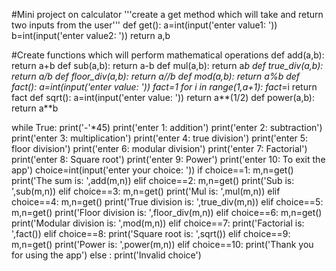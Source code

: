 #Mini project on calculator
'''create a get method which will take and return two inputs from the user'''
def get():
    a=int(input('enter value1: '))
    b=int(input('enter value2: '))
    return a,b

#Create functions which will perform mathematical operations
def add(a,b):
    return a+b
def sub(a,b):
    return a-b
def mul(a,b):
    return a*b
def true_div(a,b):
    return a/b
def floor_div(a,b):
    return a//b
def mod(a,b):
    return a%b
def fact():
    a=int(input('enter value: '))
    fact=1
    for i in range(1,a+1):
        fact*=i
    return fact
def sqrt():
    a=int(input('enter value: '))
    return a**(1/2)
def power(a,b):
    return a**b

while True:
    print('-'*45)
    print('enter 1: addition')
    print('enter 2: subtraction')
    print('enter 3: multiplication')
    print('enter 4: true division')
    print('enter 5: floor division')
    print('enter 6: modular division')
    print('enter 7: Factorial')
    print('enter 8: Square root')
    print('enter 9: Power')
    print('enter 10: To exit the app')
    choice=int(input('enter your choice: '))
    if choice==1:
        m,n=get()
        print('The sum is: ',add(m,n))
    elif choice==2:
        m,n=get()
        print('Sub is: ',sub(m,n))
    elif choice==3:
        m,n=get()
        print('Mul is: ',mul(m,n))
    elif choice==4:
        m,n=get()
        print('True division is: ',true_div(m,n))
    elif choice==5:
        m,n=get()
        print('Floor division is: ',floor_div(m,n))
    elif choice==6:
        m,n=get()
        print('Modular division is: ',mod(m,n))
    elif choice==7:
        print('Factorial is: ',fact())
    elif choice==8:
        print('Square root is: ',sqrt())
    elif choice==9:
        m,n=get()
        print('Power is: ',power(m,n))
    elif choice==10:
        print('Thank you for using the app')
    else :
        print('Invalid choice')
